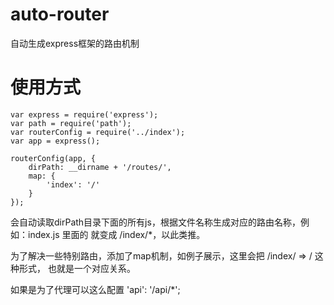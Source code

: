 # auto-router
自动生成express框架的路由机制


# 使用方式

````
var express = require('express');
var path = require('path');
var routerConfig = require('../index');
var app = express();

routerConfig(app, {
    dirPath: __dirname + '/routes/',
    map: {
        'index': '/'
    }
});

````

会自动读取dirPath目录下面的所有js，根据文件名称生成对应的路由名称，例如：index.js 里面的 就变成 /index/*，以此类推。

为了解决一些特别路由，添加了map机制，如例子展示，这里会把 /index/ => / 这种形式， 也就是一个对应关系。

如果是为了代理可以这么配置 'api': '/api/*';